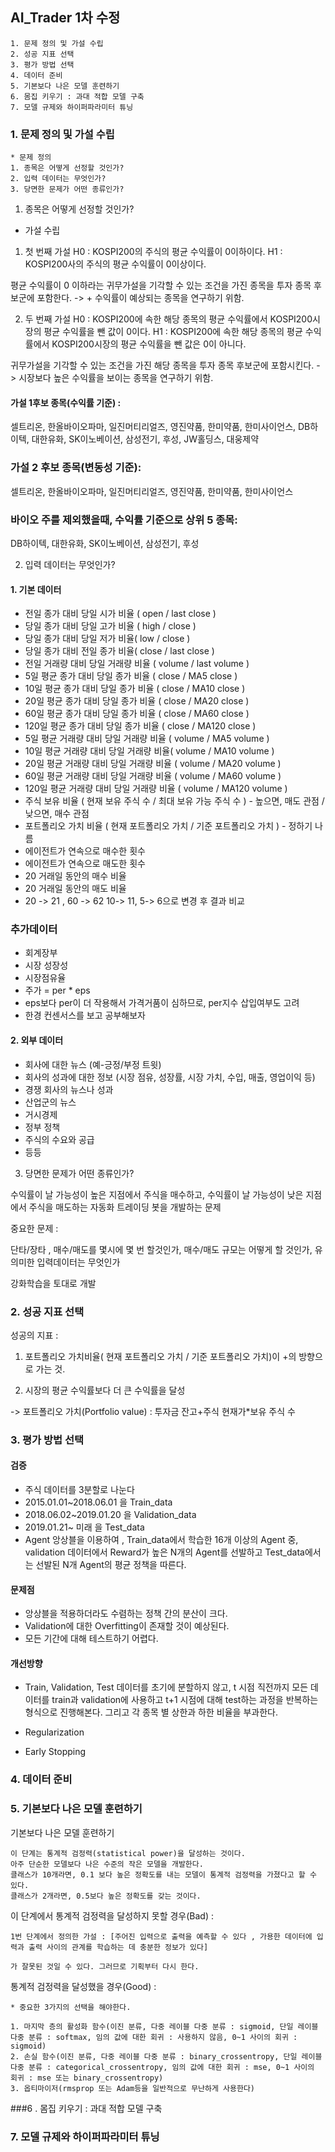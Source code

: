 ## AI_Trader 1차 수정

```
1. 문제 정의 및 가설 수립
2. 성공 지표 선택
3. 평가 방법 선택
4. 데이터 준비
5. 기본보다 나은 모델 훈련하기
6. 몸집 키우기 : 과대 적합 모델 구축
7. 모델 규제와 하이퍼파라미터 튜닝
```



### 1. 문제 정의 및 가설 수립

```
* 문제 정의
1. 종목은 어떻게 선정할 것인가?
2. 입력 데이터는 무엇인가?
3. 당면한 문제가 어떤 종류인가?
```



1. 종목은 어떻게 선정할 것인가?

* 가설 수립
1. 첫 번째 가설
  H0 : KOSPI200의 주식의 평균 수익률이 0이하이다.
  H1 : KOSPI200사의 주식의 평균 수익률이 0이상이다.

평균 수익률이 0 이하라는 귀무가설을 기각할 수 있는 조건을 가진 종목을 투자 종목 후보군에 포함한다.
-> + 수익률이 예상되는 종목을 연구하기 위함.

2. 두 번째 가설
  H0 : KOSPI200에 속한 해당 종목의 평균 수익률에서 KOSPI200시장의 평균 수익률을 뺀 값이 0이다.
  H1 : KOSPI200에 속한 해당 종목의 평균 수익률에서 KOSPI200시장의 평균 수익률을 뺀 값은 0이 아니다.

귀무가설을 기각할 수 있는 조건을 가진 해당 종목을 투자 종목 후보군에 포함시킨다.
-> 시장보다 높은 수익률을 보이는 종목을 연구하기 위함.



#### 가설 1후보 종목(수익률 기준) : 

셀트리온, 한올바이오파마, 일진머티리얼즈, 영진약품, 한미약품, 한미사이언스, DB하이텍, 대한유화, SK이노베이션, 삼성전기, 후성, JW홀딩스, 대웅제약



### 가설 2 후보 종목(변동성 기준):

셀트리온, 한올바이오파마, 일진머티리얼즈, 영진약품, 한미약품, 한미사이언스



### 바이오 주를 제외했을때, 수익률 기준으로 상위 5 종목:

DB하이텍, 대한유화, SK이노베이션, 삼성전기, 후성



2. 입력 데이터는 무엇인가?

#### 1. 기본 데이터

- 전일 종가 대비 당일 시가 비율 ( open / last close )
- 당일 종가 대비 당일 고가 비율 ( high / close )
- 당일 종가 대비 당일 저가 비율( low / close )
- 당일 종가 대비 전일 종가 비율( close / last close )
- 전일 거래량 대비 당일 거래량 비율 ( volume / last volume )
- 5일 평균 종가 대비 당일 종가 비율 ( close / MA5 close )
- 10일 평균 종가 대비 당일 종가 비율 ( close / MA10 close )
- 20일 평균 종가 대비 당일 종가 비율 ( close / MA20 close )
- 60일 평균 종가 대비 당일 종가 비율 ( close / MA60 close )
- 120일 평균 종가 대비 당일 종가 비율 ( close / MA120 close )
- 5일 평균 거래량 대비 당일 거래량 비율 ( volume / MA5 volume )
- 10일 평균 거래량 대비 당일 거래량 비율( volume / MA10 volume )
- 20일 평균 거래량 대비 당일 거래량 비율 ( volume / MA20 volume )
- 60일 평균 거래량 대비 당일 거래량 비율 ( volume / MA60 volume )
- 120일 평균 거래량 대비 당일 거래량 비율 ( volume / MA120 volume )
- 주식 보유 비율 ( 현재 보유 주식 수 / 최대 보유 가능 주식 수 ) - 높으면, 매도 관점 / 낮으면, 매수 관점
- 포트폴리오 가치 비율 ( 현재 포트폴리오 가치 / 기준 포트폴리오 가치 ) - 정하기 나름
- 에이전트가 연속으로 매수한 횟수
- 에이전트가 연속으로 매도한 횟수
- 20 거래일 동안의 매수 비율
- 20 거래일 동안의 매도 비율
- 20 -> 21 , 60 -> 62 10-> 11, 5-> 6으로 변경 후 결과 비교

### 추가데이터

* 회계장부
* 시장 성장성
* 시장점유율
* 주가 = per * eps
* eps보다 per이 더 작용해서 가격거품이 심하므로, per지수 삽입여부도 고려
* 한경 컨센서스를 보고 공부해보자

#### 2. 외부 데이터

- 회사에 대한 뉴스 (예-긍정/부정 트윗)
- 회사의 성과에 대한 정보 (시장 점유, 성장률, 시장 가치, 수입, 매출, 영업이익 등)
- 경쟁 회사의 뉴스나 성과
- 산업군의 뉴스
- 거시경제
- 정부 정책
- 주식의 수요와 공급
- 등등

3. 당면한 문제가 어떤 종류인가?

수익률이 날 가능성이 높은 지점에서 주식을 매수하고, 수익률이 날 가능성이 낮은 지점에서 주식을 매도하는 자동화 트레이딩 봇을 개발하는 문제

중요한 문제 :

단타/장타 , 매수/매도를 몇시에 몇 번 할것인가, 매수/매도 규모는 어떻게 할 것인가, 유의미한 입력데이터는 무엇인가

강화학습을 토대로 개발



### 2. 성공 지표 선택

성공의 지표 : 

1. 포트폴리오 가치비율( 현재 포트폴리오 가치 / 기준 포트폴리오 가치)이 +의 방향으로 가는 것.

2. 시장의 평균 수익률보다 더 큰 수익률을 달성

-> 포트폴리오 가치(Portfolio value) : 투자금 잔고+주식 현재가*보유 주식 수



### 3. 평가 방법 선택

#### 검증

- 주식 데이터를 3분할로 나눈다
- 2015.01.01~2018.06.01 을 Train_data
- 2018.06.02~2019.01.20 을 Validation_data
- 2019.01.21~ 미래 을 Test_data
- Agent 앙상블을 이용하여 , Train_data에서 학습한 16개 이상의 Agent 중, validation 데이터에서 Reward가 높은 N개의 Agent를 선발하고 Test_data에서는 선발된 N개 Agent의 평균 정책을 따른다.

#### 문제점

* 앙상블을 적용하더라도 수렴하는 정책 간의 분산이 크다.
* Validation에 대한 Overfitting이 존재할 것이 예상된다.
* 모든 기간에 대해 테스트하기 어렵다.

#### 개선방향

* Train, Validation, Test 데이터를 초기에 분할하지 않고, t 시점 직전까지 모든 데이터를 train과 validation에 사용하고 t+1 시점에 대해 test하는 과정을 반복하는 형식으로 진행해본다. 그리고 각 종목 별 상한과 하한 비율을 부과한다.

* Regularization
* Early Stopping

### 4. 데이터 준비

### 5. 기본보다 나은 모델 훈련하기

기본보다 나은 모델 훈련하기

```
이 단계는 통계적 검정력(statistical power)을 달성하는 것이다.
아주 단순한 모델보다 나은 수준의 작은 모델을 개발한다.
클래스가 10개라면, 0.1 보다 높은 정확도를 내는 모델이 통계적 검정력을 가졌다고 할 수 있다.
클래스가 2개라면, 0.5보다 높은 정확도를 갖는 것이다.
```

이 단계에서 통계적 검정력을 달성하지 못할 경우(Bad) :

```
1번 단계에서 정의한 가설 : [주어진 입력으로 출력을 예측할 수 있다 , 가용한 데이터에 입력과 출력 사이의 관계를 학습하는 데 충분한 정보가 있다]

가 잘못된 것일 수 있다. 그러므로 기획부터 다시 한다.
```

통계적 검정력을 달성했을 경우(Good) :

```
* 중요한 3가지의 선택을 해야한다.

1. 마지막 층의 활성화 함수(이진 분류, 다중 레이블 다중 분류 : sigmoid, 단일 레이블 다중 분류 : softmax, 임의 값에 대한 회귀 : 사용하지 않음, 0~1 사이의 회귀 : sigmoid)
2. 손실 함수(이진 분류, 다중 레이블 다중 분류 : binary_crossentropy, 단일 레이블 다중 분류 : categorical_crossentropy, 임의 값에 대한 회귀 : mse, 0~1 사이의 회귀 : mse 또는 binary_crossentropy)
3. 옵티마이저(rmsprop 또는 Adam등을 일반적으로 무난하게 사용한다)
```



###6 . 몸집 키우기 : 과대 적합 모델 구축

### 7. 모델 규제와 하이퍼파라미터 튜닝

